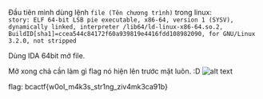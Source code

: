 Đầu tiên mình dùng lệnh ```file (Tên chương trình)``` trong linux:<br/>
```story: ELF 64-bit LSB pie executable, x86-64, version 1 (SYSV), dynamically linked, interpreter /lib64/ld-linux-x86-64.so.2, BuildID[sha1]=ccea544c84172f60a939819e4416fdd108982090, for GNU/Linux 3.2.0, not stripped```

Dùng IDA 64bit mở file.

Mở xong chả cần làm gì flag nó hiện lên trước mặt luôn. :D
![alt text](https://i.imgur.com/7enw5lf.png)

flag: bcactf{w0ol_m4k3s_str1ng_ziv4mk3ca91b}
